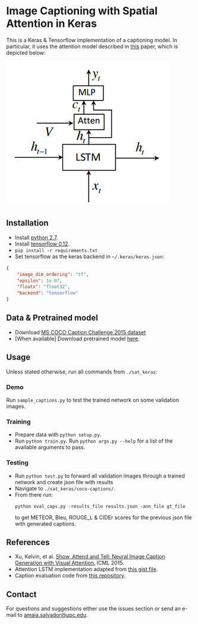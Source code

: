 # Image Captioning with Spatial Attention in Keras

This is a Keras & Tensorflow implementation of a captioning model. In particular, it uses the attention model described in [this](https://arxiv.org/abs/1612.01887) paper, which is depicted below:

![Attention Model](figs/attmodel.png)

## Installation

- Install [python 2.7](https://www.python.org/).
- Install [tensorflow 0.12](https://github.com/tensorflow/tensorflow/blob/r0.12/tensorflow/g3doc/get_started/os_setup.md).
- ```pip install -r requirements.txt```
- Set tensorflow as the keras backend in ```~/.keras/keras.json```:

```json
{
    "image_dim_ordering": "tf", 
    "epsilon": 1e-07, 
    "floatx": "float32", 
    "backend": "tensorflow"
}
```

## Data & Pretrained model

- Download [MS COCO Caption Challenge 2015 dataset](http://mscoco.org/dataset/#captions-challenge2015)
- [When available] Download pretrained model [here]().

## Usage

Unless stated otherwise, run all commands from ```./sat_keras```:

### Demo

Run ```sample_captions.py``` to test the trained network on some validation images.

### Training

- Prepare data with ```python setup.py```. 
- Run ```python train.py```. Run ```python args.py --help``` for a list of the available arguments to pass.

### Testing

- Run ```python test.py``` to forward all validation images through a trained network and create json file with results
- Navigate to ```./sat_keras/coco-captions/```. 
- From there run: 
  ```
  python eval_caps.py -results_file results.json -ann_file gt_file
  ``` 
  to get METEOR, Bleu, ROUGE_L & CIDEr scores for the previous json file with generated captions. 

## References

- Xu, Kelvin, et al. [Show, Attend and Tell: Neural Image Caption Generation with Visual Attention.](http://www.jmlr.org/proceedings/papers/v37/xuc15.pdf) ICML 2015.
- Attention LSTM implementation adapted from [this gist file](https://gist.github.com/mbollmann/ccc735366221e4dba9f89d2aab86da1e).
- Caption evaluation code from [this repository](https://github.com/tylin/coco-caption).

## Contact

For questions and suggestions either use the issues section or send an e-mail to amaia.salvador@upc.edu.
